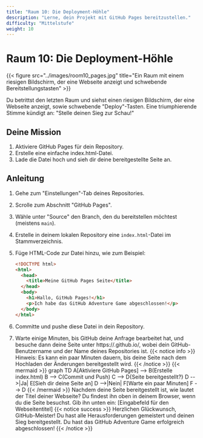 ```yaml
---
title: "Raum 10: Die Deployment-Höhle"
description: "Lerne, dein Projekt mit GitHub Pages bereitzustellen."
difficulty: "Mittelstufe"
weight: 10
---
```


# Raum 10: Die Deployment-Höhle

{{< figure src="../images/room10_pages.jpg" title="Ein Raum mit einem riesigen Bildschirm, der eine Webseite anzeigt und schwebende Bereitstellungstasten" >}}

Du betrittst den letzten Raum und siehst einen riesigen Bildschirm, der eine Webseite anzeigt, sowie schwebende "Deploy"-Tasten. Eine triumphierende Stimme kündigt an: "Stelle deinen Sieg zur Schau!"

## Deine Mission

1. Aktiviere GitHub Pages für dein Repository.
2. Erstelle eine einfache index.html-Datei.
3. Lade die Datei hoch und sieh dir deine bereitgestellte Seite an.

## Anleitung

1. Gehe zum "Einstellungen"-Tab deines Repositories.
2. Scrolle zum Abschnitt "GitHub Pages".
3. Wähle unter "Source" den Branch, den du bereitstellen möchtest (meistens `main`).
4. Erstelle in deinem lokalen Repository eine `index.html`-Datei im Stammverzeichnis.
5. Füge HTML-Code zur Datei hinzu, wie zum Beispiel:

   ```html
   <!DOCTYPE html>
   <html>
     <head>
       <title>Meine GitHub Pages Seite</title>
     </head>
     <body>
       <h1>Hallo, GitHub Pages!</h1>
       <p>Ich habe das GitHub Adventure Game abgeschlossen!</p>
     </body>
   </html>
   ```

6. Committe und pushe diese Datei in dein Repository.
7. Warte einige Minuten, bis GitHub deine Anfrage bearbeitet hat, und besuche dann deine Seite unter https://<username>.github.io/<repository-name>, wobei <username> dein GitHub-Benutzername und <repository-name> der Name deines Repositories ist.
{{< notice info >}}
Hinweis: Es kann ein paar Minuten dauern, bis deine Seite nach dem Hochladen der Änderungen bereitgestellt wird.
{{< /notice >}}
{{< mermaid >}}
graph TD
A[Aktiviere GitHub Pages] --> B(Erstelle index.html)
B --> C(Commit und Push)
C --> D{Seite bereitgestellt?}
D -->|Ja| E[Sieh dir deine Seite an]
D -->|Nein| F[Warte ein paar Minuten]
F --> D
{{< /mermaid >}}
Nachdem deine Seite bereitgestellt ist, wie lautet der Titel deiner Webseite? Du findest ihn oben in deinem Browser, wenn du die Seite besuchst. Gib ihn unten ein:
[Eingabefeld für den Webseitentitel]
{{< notice success >}}
Herzlichen Glückwunsch, GitHub-Meister! Du hast alle Herausforderungen gemeistert und deinen Sieg bereitgestellt. Du hast das GitHub Adventure Game erfolgreich abgeschlossen!
{{< /notice >}}